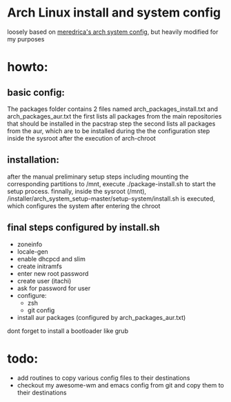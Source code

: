 # Arch Linux install and system config
loosely based on [meredrica's arch system config](https://github.com/meredrica/system), but heavily modified for my purposes
# howto:
## basic config:
The packages folder contains 2 files named arch_packages_install.txt and arch_packages_aur.txt
the first lists all packages from the main repositories that should be installed in the pacstrap step
the second lists all packages from the aur, which are to be installed during the the configuration step 
inside the sysroot after the execution of arch-chroot

## installation:
after the manual preliminary setup steps including mounting the corresponding partitions to /mnt,
execute ./package-install.sh to start the setup process.
finnally, inside the sysroot (/mnt), /installer/arch_system_setup-master/setup-system/install.sh is executed,
which configures the system after entering the chroot

## final steps configured by install.sh
- zoneinfo
- locale-gen
- enable dhcpcd and slim
- create initramfs
- enter new root password
- create user (itachi)
- ask for password for user
- configure:
  - zsh
  - git config
- install aur packages (configured by arch_packages_aur.txt)
	
	
dont forget to install a bootloader like grub

# todo:
- add routines to copy various config files to their destinations
- checkout my awesome-wm and emacs config from git and copy them to their destinations
